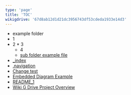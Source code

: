 ```yaml
---
type: 'page'
title: 'TOC'
wikigdrive: '67d8ab12d1d21dc3956743df53cdeda1933e14d3'
---
```

 * example folder
  * 1
   * 2
    * 3
     * 4
      * [sub folder example file](example-folder/1/2/3/4/sub-folder-example-file.md)
 * [_index](_index.md)
 * [.navigation](.navigation.md)
 * [Change test](change-test.md)
 * [Embedded Diagram Example](embedded-diagram-example.md)
 * [README_1](readme_1.md)
 * [Wiki G Drive Project Overview](wiki-g-drive-project-overview.md)
